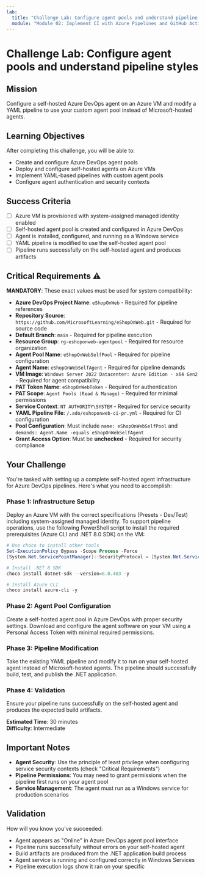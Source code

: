 ```yaml
---
lab:
  title: "Challenge Lab: Configure agent pools and understand pipeline styles"
  module: "Module 02: Implement CI with Azure Pipelines and GitHub Actions"
---
```


# Challenge Lab: Configure agent pools and understand pipeline styles

## Mission

Configure a self-hosted Azure DevOps agent on an Azure VM and modify a YAML pipeline to use your custom agent pool instead of Microsoft-hosted agents.

## Learning Objectives

After completing this challenge, you will be able to:

- Create and configure Azure DevOps agent pools
- Deploy and configure self-hosted agents on Azure VMs
- Implement YAML-based pipelines with custom agent pools
- Configure agent authentication and security contexts

## Success Criteria

- [ ] Azure VM is provisioned with system-assigned managed identity enabled
- [ ] Self-hosted agent pool is created and configured in Azure DevOps
- [ ] Agent is installed, configured, and running as a Windows service
- [ ] YAML pipeline is modified to use the self-hosted agent pool
- [ ] Pipeline runs successfully on the self-hosted agent and produces artifacts

## Critical Requirements ⚠️

**MANDATORY**: These exact values must be used for system compatibility:

- **Azure DevOps Project Name**: `eShopOnWeb` - Required for pipeline references
- **Repository Source**: `https://github.com/MicrosoftLearning/eShopOnWeb.git` - Required for source code
- **Default Branch**: `main` - Required for pipeline execution
- **Resource Group**: `rg-eshoponweb-agentpool` - Required for resource organization
- **Agent Pool Name**: `eShopOnWebSelfPool` - Required for pipeline configuration
- **Agent Name**: `eShopOnWebSelfAgent` - Required for pipeline demands
- **VM Image**: `Windows Server 2022 Datacenter: Azure Edition - x64 Gen2` - Required for agent compatibility
- **PAT Token Name**: `eShopOnWebToken` - Required for authentication
- **PAT Scope**: `Agent Pools (Read & Manage)` - Required for minimal permissions
- **Service Context**: `NT AUTHORITY\SYSTEM` - Required for service security
- **YAML Pipeline File**: `/.ado/eshoponweb-ci-pr.yml` - Required for CI configuration
- **Pool Configuration**: Must include `name: eShopOnWebSelfPool` and `demands: Agent.Name -equals eShopOnWebSelfAgent`
- **Grant Access Option**: Must be **unchecked** - Required for security compliance

## Your Challenge

You're tasked with setting up a complete self-hosted agent infrastructure for Azure DevOps pipelines. Here's what you need to accomplish:

### Phase 1: Infrastructure Setup

Deploy an Azure VM with the correct specifications (Presets - Dev/Test) including system-assigned managed identity. To support pipeline operations, use the following PowerShell script to install the required prerequisites (Azure CLI and .NET 8.0 SDK) on the VM:

```powershell
# Use choco to install other tools
Set-ExecutionPolicy Bypass -Scope Process -Force
[System.Net.ServicePointManager]::SecurityProtocol = [System.Net.ServicePointManager]::SecurityProtocol -bor 3072; Invoke-Expression ((New-Object System.Net.WebClient).DownloadString('https://community.chocolatey.org/install.ps1'))

# Install .NET 8 SDK
choco install dotnet-sdk --version=8.0.403 -y

# Install Azure CLI
choco install azure-cli -y
```

### Phase 2: Agent Pool Configuration

Create a self-hosted agent pool in Azure DevOps with proper security settings. Download and configure the agent software on your VM using a Personal Access Token with minimal required permissions.

### Phase 3: Pipeline Modification

Take the existing YAML pipeline and modify it to run on your self-hosted agent instead of Microsoft-hosted agents. The pipeline should successfully build, test, and publish the .NET application.

### Phase 4: Validation

Ensure your pipeline runs successfully on the self-hosted agent and produces the expected build artifacts.

**Estimated Time**: 30 minutes  
**Difficulty**: Intermediate

## Important Notes

- **Agent Security**: Use the principle of least privilege when configuring service security contexts (check "Critical Requirements")
- **Pipeline Permissions**: You may need to grant permissions when the pipeline first runs on your agent pool
- **Service Management**: The agent must run as a Windows service for production scenarios

## Validation

How will you know you've succeeded:

- Agent appears as "Online" in Azure DevOps agent pool interface
- Pipeline runs successfully without errors on your self-hosted agent
- Build artifacts are produced from the .NET application build process
- Agent service is running and configured correctly in Windows Services
- Pipeline execution logs show it ran on your specific
